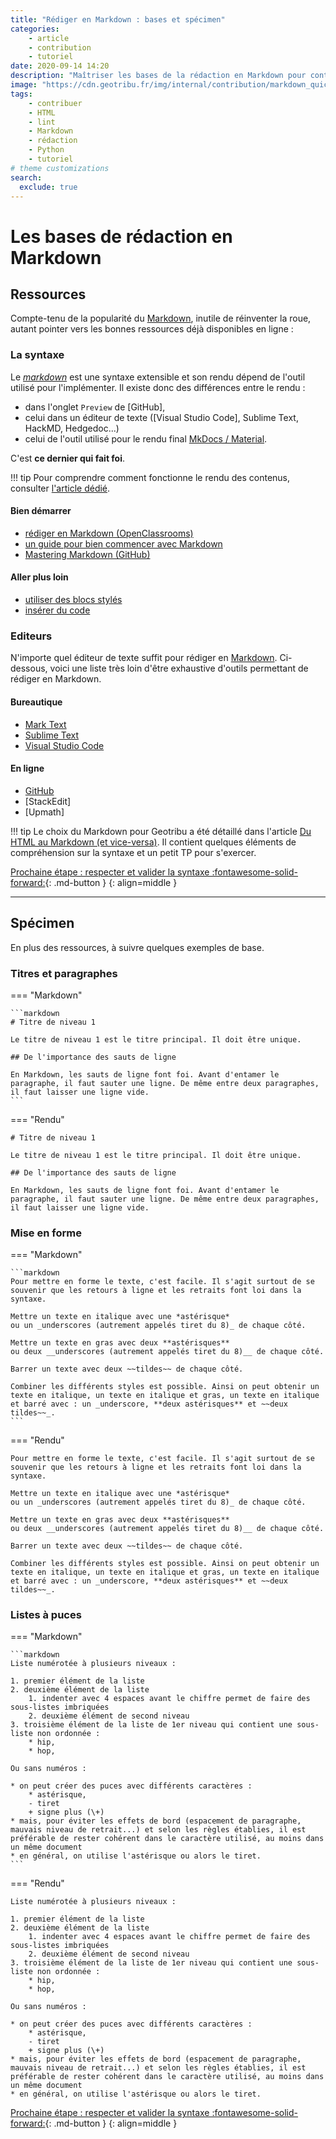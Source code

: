 ```yaml
---
title: "Rédiger en Markdown : bases et spécimen"
categories:
    - article
    - contribution
    - tutoriel
date: 2020-09-14 14:20
description: "Maîtriser les bases de la rédaction en Markdown pour contribuer à Geotribu et exemples de mise en forme."
image: "https://cdn.geotribu.fr/img/internal/contribution/markdown_quick_exemple_rendu.png"
tags:
    - contribuer
    - HTML
    - lint
    - Markdown
    - rédaction
    - Python
    - tutoriel
# theme customizations
search:
  exclude: true
---
```


# Les bases de rédaction en Markdown

## Ressources

Compte-tenu de la popularité du [Markdown], inutile de réinventer la roue, autant pointer vers les bonnes ressources déjà disponibles en ligne :

### La syntaxe

Le _[markdown]_ est une syntaxe extensible et son rendu dépend de l'outil utilisé pour l'implémenter. Il existe donc des différences entre le rendu :

- dans l'onglet `Preview` de [GitHub],
- celui dans un éditeur de texte ([Visual Studio Code], Sublime Text, HackMD, Hedgedoc...)
- celui de l'outil utilisé pour le rendu final [MkDocs / Material](https://squidfunk.github.io/mkdocs-material/).

C'est **ce dernier qui fait foi**.

!!! tip
    Pour comprendre comment fonctionne le rendu des contenus, consulter [l'article dédié](/contribuer/internal/markdown_engine/).

#### Bien démarrer

- [rédiger en Markdown (OpenClassrooms)](https://openclassrooms.com/fr/courses/1304236-redigez-en-markdown/)
- [un guide pour bien commencer avec Markdown](https://blog.wax-o.com/2014/04/tutoriel-un-guide-pour-bien-commencer-avec-markdown/)
- [Mastering Markdown (GitHub)](https://guides.github.com/features/mastering-markdown/)

#### Aller plus loin

- [utiliser des blocs stylés](https://squidfunk.github.io/mkdocs-material/reference/admonitions/)
- [insérer du code](https://squidfunk.github.io/mkdocs-material/reference/code-blocks/)

### Editeurs

N'importe quel éditeur de texte suffit pour rédiger en [Markdown]. Ci-dessous, voici une liste très loin d'être exhaustive d'outils permettant de rédiger en Markdown.

#### Bureautique

- [Mark Text](https://github.com/marktext/marktext#download-and-installation)
- [Sublime Text](https://putaindecode.io/articles/sublime-text-en-tant-qu-editeur-markdown/)
- [Visual Studio Code](https://code.visualstudio.com/docs/languages/markdown)

#### En ligne

- [GitHub](https://docs.github.com/en/github/writing-on-github)
- [StackEdit]
- [Upmath]

!!! tip
    Le choix du Markdown pour Geotribu a été détaillé dans l'article [Du HTML au Markdown (et vice-versa)](/articles/2020/2020-09-11_html2markdown/). Il contient quelques éléments de compréhension sur la syntaxe et un petit TP pour s'exercer.

[Prochaine étape : respecter et valider la syntaxe :fontawesome-solid-forward:](/contribuer/guides/markdown_quality/){: .md-button }
{: align=middle }

----

## Spécimen

En plus des ressources, à suivre quelques exemples de base.

### Titres et paragraphes

<!-- markdownlint-disable MD046 -->
=== "Markdown"

    ```markdown
    # Titre de niveau 1

    Le titre de niveau 1 est le titre principal. Il doit être unique.

    ## De l'importance des sauts de ligne

    En Markdown, les sauts de ligne font foi. Avant d'entamer le paragraphe, il faut sauter une ligne. De même entre deux paragraphes, il faut laisser une ligne vide.
    ```

=== "Rendu"

    # Titre de niveau 1

    Le titre de niveau 1 est le titre principal. Il doit être unique.

    ## De l'importance des sauts de ligne

    En Markdown, les sauts de ligne font foi. Avant d'entamer le paragraphe, il faut sauter une ligne. De même entre deux paragraphes, il faut laisser une ligne vide.

### Mise en forme

=== "Markdown"

    ```markdown
    Pour mettre en forme le texte, c'est facile. Il s'agit surtout de se souvenir que les retours à ligne et les retraits font loi dans la syntaxe.

    Mettre un texte en italique avec une *astérisque*
    ou un _underscores (autrement appelés tiret du 8)_ de chaque côté.

    Mettre un texte en gras avec deux **astérisques**
    ou deux __underscores (autrement appelés tiret du 8)__ de chaque côté.

    Barrer un texte avec deux ~~tildes~~ de chaque côté.

    Combiner les différents styles est possible. Ainsi on peut obtenir un texte en italique, un texte en italique et gras, un texte en italique et barré avec : un _underscore, **deux astérisques** et ~~deux tildes~~_.
    ```

=== "Rendu"

    Pour mettre en forme le texte, c'est facile. Il s'agit surtout de se souvenir que les retours à ligne et les retraits font loi dans la syntaxe.

    Mettre un texte en italique avec une *astérisque*
    ou un _underscores (autrement appelés tiret du 8)_ de chaque côté.

    Mettre un texte en gras avec deux **astérisques**
    ou deux __underscores (autrement appelés tiret du 8)__ de chaque côté.

    Barrer un texte avec deux ~~tildes~~ de chaque côté.

    Combiner les différents styles est possible. Ainsi on peut obtenir un texte en italique, un texte en italique et gras, un texte en italique et barré avec : un _underscore, **deux astérisques** et ~~deux tildes~~_.

### Listes à puces

=== "Markdown"

    ```markdown
    Liste numérotée à plusieurs niveaux :

    1. premier élément de la liste
    2. deuxième élément de la liste
        1. indenter avec 4 espaces avant le chiffre permet de faire des sous-listes imbriquées
        2. deuxième élément de second niveau
    3. troisième élément de la liste de 1er niveau qui contient une sous-liste non ordonnée :
        * hip,
        * hop,

    Ou sans numéros :

    * on peut créer des puces avec différents caractères :
        * astérisque,
        - tiret
        + signe plus (\+)
    * mais, pour éviter les effets de bord (espacement de paragraphe, mauvais niveau de retrait...) et selon les règles établies, il est préférable de rester cohérent dans le caractère utilisé, au moins dans un même document
    * en général, on utilise l'astérisque ou alors le tiret.
    ```

=== "Rendu"

    Liste numérotée à plusieurs niveaux :

    1. premier élément de la liste
    2. deuxième élément de la liste
        1. indenter avec 4 espaces avant le chiffre permet de faire des sous-listes imbriquées
        2. deuxième élément de second niveau
    3. troisième élément de la liste de 1er niveau qui contient une sous-liste non ordonnée :
        * hip,
        * hop,

    Ou sans numéros :

    * on peut créer des puces avec différents caractères :
        * astérisque,
        - tiret
        + signe plus (\+)
    * mais, pour éviter les effets de bord (espacement de paragraphe, mauvais niveau de retrait...) et selon les règles établies, il est préférable de rester cohérent dans le caractère utilisé, au moins dans un même document
    * en général, on utilise l'astérisque ou alors le tiret.
<!-- markdownlint-enable MD046 -->

[Prochaine étape : respecter et valider la syntaxe :fontawesome-solid-forward:](/contribuer/guides/markdown_quality/){: .md-button }
{: align=middle }

<!-- Hyperlinks references -->
[Markdown]: https://daringfireball.net/projects/markdown/
[syntaxe]: https://daringfireball.net/projects/markdown/syntax
